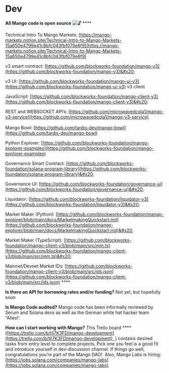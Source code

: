 # Dev

**All Mango code is open source** ![🔓](https://discord.com/assets/8b7eb8b25468313916d2e5ec3727cd2d.svg) **** 

Technical Intro To Mango Markets: [https://mango-markets.notion.site/Technical-Intro-to-Mango-Markets-15a650e4799e41c8bfc043fbf079e6f9](https://mango-markets.notion.site/Technical-Intro-to-Mango-Markets-15a650e4799e41c8bfc043fbf079e6f9)

v3 smart contract: [https://github.com/blockworks-foundation/mango-v3](https://github.com/blockworks-foundation/mango-v3)&#x20;

v3 UI: [https://github.com/blockworks-foundation/mango-ui-v3](https://github.com/blockworks-foundation/mango-ui-v3) v3 client&#x20;

JavaScript: [https://github.com/blockworks-foundation/mango-client-v3](https://github.com/blockworks-foundation/mango-client-v3)&#x20;

REST and WEBSOCKET API’s: [https://github.com/microwavedcola1/mango-v3-service](https://github.com/microwavedcola1/mango-v3-service)    \
\
Mango Bowl: [https://github.com/tardis-dev/mango-bowl](https://github.com/tardis-dev/mango-bowl)

Python Explorer: [https://github.com/blockworks-foundation/mango-explorer-examples](https://github.com/blockworks-foundation/mango-explorer-examples)   &#x20;

Governance Smart Contract: [https://github.com/blockworks-foundation/solana-program-library](https://github.com/blockworks-foundation/solana-program-library)&#x20;

Governance UI: [https://github.com/blockworks-foundation/governance-ui](https://github.com/blockworks-foundation/governance-ui)&#x20;

Liquidator: [https://github.com/blockworks-foundation/liquidator-v3](https://github.com/blockworks-foundation/liquidator-v3)&#x20;

Market Maker (Python): [https://github.com/blockworks-foundation/mango-explorer/blob/main/docs/MarketmakingQuickstart.md](https://github.com/blockworks-foundation/mango-explorer/blob/main/docs/MarketmakingQuickstart.md)&#x20;

Market Maker (TypeScript): [https://github.com/blockworks-foundation/mango-client-v3/blob/main/src/mm.ts](https://github.com/blockworks-foundation/mango-client-v3/blob/main/src/mm.ts)&#x20;

Mainnet/Devnet Market IDs: [https://github.com/blockworks-foundation/mango-client-v3/blob/main/src/ids.json](https://github.com/blockworks-foundation/mango-client-v3/blob/main/src/ids.json) **** 

**Is there an API for borrowing rates and/or funding?** Not yet, but hopefully soon&#x20;

**Is Mango Code audited?** Mango code has been informally reviewed by Serum and Solana devs as well as the German white hat hacker team “Alles!’.  &#x20;

**How can I start working with Mango?** This Trello board **** ([https://trello.com/b/tIj7K3FD/mango-development](https://trello.com/b/tIj7K3FD/mango-development)  ) contains desired tasks from entry level to complete projects. Pick one you feel is a good fit and introduce yourself in dev-discussion channel. If things go well, congratulations you’re part of the Mango DAO!  Also, Mango Labs is hiring: [https://jobs.solana.com/companies/mango-labs](https://jobs.solana.com/companies/mango-labs)
